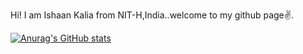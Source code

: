 Hi!
I am Ishaan Kalia from NIT-H,India..welcome to my github page✌️.


[![Anurag's GitHub stats](https://github-readme-stats.vercel.app/api?username=sticktrick3181)](https://github.com/anuraghazra/github-readme-stats)

